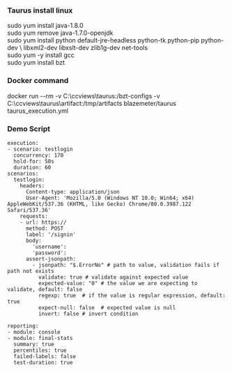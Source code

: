  ### Taurus install linux
 
 sudo yum install java-1.8.0  
 sudo yum remove java-1.7.0-openjdk  
 sudo yum install python default-jre-headless python-tk python-pip python-dev \ libxml2-dev libxslt-dev zlib1g-dev net-tools  
 sudo yum -y install gcc  
 sudo yum install bzt  


### Docker command
docker run --rm -v C:\ccviews\taurus:/bzt-configs -v C:\ccviews\taurus\artifact:/tmp/artifacts blazemeter/taurus taurus_execution.yml

### Demo Script
```
execution:
- scenario: testlogin
  concurrency: 170
  hold-for: 50s
  duration: 60
scenarios:
  testlogin:
    headers:
      Content-type: application/json
      User-Agent: 'Mozilla/5.0 (Windows NT 10.0; Win64; x64) AppleWebKit/537.36 (KHTML, like Gecko) Chrome/80.0.3987.122 Safari/537.36'
    requests:
    - url: https://
      method: POST
      label: '/signin'
      body:
        'username': 
        'password': 
      assert-jsonpath:
        - jsonpath: "$.ErrorNo" # path to value, validation fails if path not exists
          validate: true # validate against expected value
          expected-value: "0" # the value we are expecting to validate, default: false
          regexp: true  # if the value is regular expression, default: true
          expect-null: false  # expected value is null
          invert: false # invert condition 

reporting:
- module: console
- module: final-stats
  summary: true
  percentiles: true
  failed-labels: false   
  test-duration: true

```
